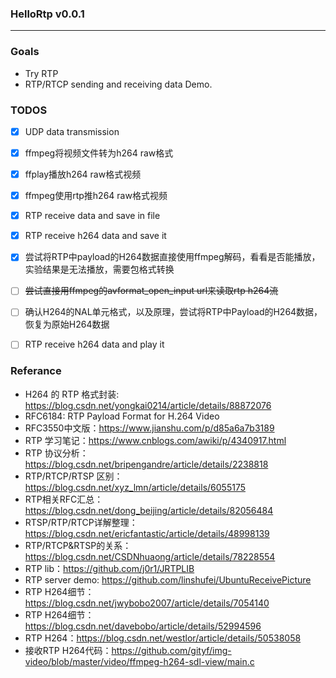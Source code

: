 ### HelloRtp v0.0.1
---


### Goals
- Try RTP
- RTP/RTCP sending and receiving data Demo.


### TODOS 
- [X] UDP data transmission
- [X] ffmpeg将视频文件转为h264 raw格式
- [X] ffplay播放h264 raw格式视频
- [X] ffmpeg使用rtp推h264 raw格式视频
- [X] RTP receive data and save in file
- [X] RTP receive h264 data and save it
- [X] 尝试将RTP中payload的H264数据直接使用ffmpeg解码，看看是否能播放，实验结果是无法播放，需要包格式转换
- [ ] ~~尝试直接用ffmpeg的avformat_open_input url来读取rtp h264流~~ 
- [ ] 确认H264的NAL单元格式，以及原理，尝试将RTP中Payload的H264数据，恢复为原始H264数据
- [ ] RTP receive h264 data and play it




### Referance
- H264 的 RTP 格式封装: https://blog.csdn.net/yongkai0214/article/details/88872076
- RFC6184: RTP Payload Format for H.264 Video
- RFC3550中文版：https://www.jianshu.com/p/d85a6a7b3189  
- RTP 学习笔记：https://www.cnblogs.com/awiki/p/4340917.html
- RTP 协议分析：https://blog.csdn.net/bripengandre/article/details/2238818	 
- RTP/RTCP/RTSP 区别：https://blog.csdn.net/xyz_lmn/article/details/6055175
- RTP相关RFC汇总：https://blog.csdn.net/dong_beijing/article/details/82056484   
- RTSP/RTP/RTCP详解整理：https://blog.csdn.net/ericfantastic/article/details/48998139
- RTP/RTCP&RTSP的关系：https://blog.csdn.net/CSDNhuaong/article/details/78228554
- RTP lib：https://github.com/j0r1/JRTPLIB
- RTP server demo: https://github.com/linshufei/UbuntuReceivePicture
- RTP H264细节：https://blog.csdn.net/jwybobo2007/article/details/7054140
- RTP H264细节：https://blog.csdn.net/davebobo/article/details/52994596
- RTP H264：https://blog.csdn.net/westlor/article/details/50538058
- 接收RTP H264代码：https://github.com/gityf/img-video/blob/master/video/ffmpeg-h264-sdl-view/main.c

